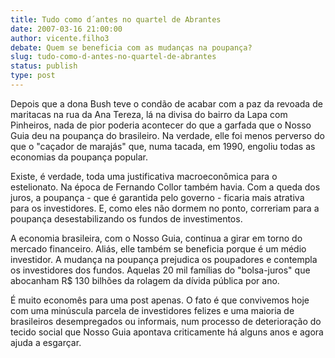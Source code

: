 ```yaml
---
title: Tudo como d´antes no quartel de Abrantes
date: 2007-03-16 21:00:00
author: vicente.filho3
debate: Quem se beneficia com as mudanças na poupança?
slug: tudo-como-d-antes-no-quartel-de-abrantes
status: publish 
type: post
---
```


  

Depois que a dona Bush teve o condão de acabar com a paz da revoada de maritacas na rua da Ana Tereza, lá na divisa do bairro da Lapa com Pinheiros, nada de pior poderia acontecer do que a garfada que o Nosso Guia deu na poupança do brasileiro. Na verdade, elle foi menos perverso do que o "caçador de marajás" que, numa tacada, em 1990, engoliu todas as economias da poupança popular.  

  

Existe, é verdade, toda uma justificativa macroeconômica para o estelionato. Na época de Fernando Collor também havia. Com a queda dos juros, a poupança - que é garantida pelo governo - ficaria mais atrativa para os investidores. E, como eles não dormem no ponto, correriam para a poupança desestabilizando os fundos de investimentos.  

  

A economia brasileira, com o Nosso Guia, continua a girar em torno do mercado financeiro. Aliás, elle também se beneficia porque é um médio investidor. A mudança na poupança prejudica os poupadores e contempla os investidores dos fundos. Aquelas 20 mil famílias do "bolsa-juros" que abocanham R$ 130 bilhões da rolagem da dívida pública por ano.  

  

É muito economês para uma post apenas. O fato é que convivemos hoje com uma minúscula parcela de investidores felizes e uma maioria de brasileiros desempregados ou informais, num processo de deterioração do tecido social que Nosso Guia apontava criticamente há alguns anos e agora ajuda a esgarçar.
